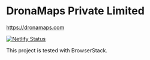 # DronaMaps Private Limited
https://dronamaps.com

[![Netlify Status](https://api.netlify.com/api/v1/badges/b0301630-b4d1-47ac-87eb-2c6a75afd917/deploy-status)](https://app.netlify.com/sites/dronamaps/deploys)

This project is tested with BrowserStack.
